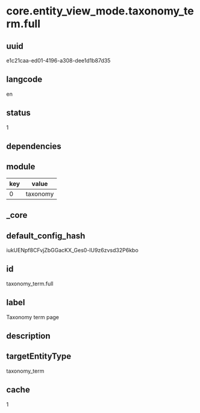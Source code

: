 # core.entity_view_mode.taxonomy_term.full

## uuid
e1c21caa-ed01-4196-a308-dee1d1b87d35

## langcode
en

## status
1

## dependencies

## module
|key|value|
|-|-|
|0|taxonomy|


## _core

## default_config_hash
iukUENpf8CFvjZbGGacKX_Ges0-lU9z6zvsd32P6kbo

## id
taxonomy_term.full

## label
Taxonomy term page

## description


## targetEntityType
taxonomy_term

## cache
1

